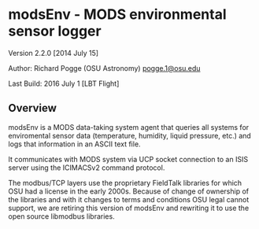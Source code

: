 # modsEnv - MODS environmental sensor logger

Version 2.2.0 [2014 July 15]

Author: Richard Pogge (OSU Astronomy) pogge.1@osu.edu

Last Build: 2016 July 1 [LBT Flight]

## Overview

modsEnv is a MODS data-taking system agent that queries all systems for enviromental sensor data (temperature, humidity, liquid pressure, etc.) 
and logs that information in an ASCII text file.

It communicates with MODS system via UCP socket connection to an ISIS server using the ICIMACSv2 command protocol.

The modbus/TCP layers use the proprietary FieldTalk libraries for which OSU had a license in the early 2000s. Because of
change of ownership of the libraries and with it changes to terms and conditions OSU legal cannot support, we are retiring this version
of modsEnv and rewriting it to use the open source libmodbus libraries.
